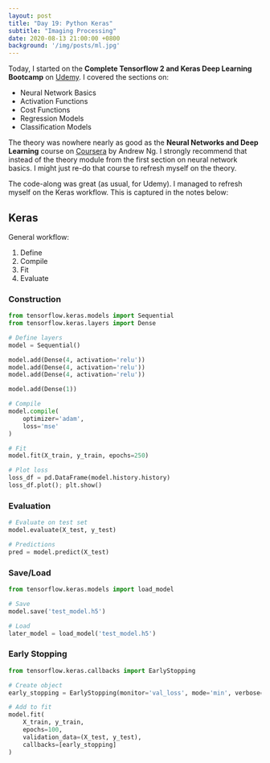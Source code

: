 ```yaml
---
layout: post
title: "Day 19: Python Keras"
subtitle: "Imaging Processing"
date: 2020-08-13 21:00:00 +0800
background: '/img/posts/ml.jpg'
---
```


Today, I started on the **Complete Tensorflow 2 and Keras Deep Learning Bootcamp** on [Udemy](https://www.udemy.com/course/complete-tensorflow-2-and-keras-deep-learning-bootcamp/). I covered the sections on:

* Neural Network Basics
* Activation Functions
* Cost Functions
* Regression Models
* Classification Models

The theory was nowhere nearly as good as the **Neural Networks and Deep Learning** course on [Coursera](https://www.coursera.org/learn/neural-networks-deep-learning?specialization=deep-learning) by Andrew Ng. I strongly recommend that instead of the theory module from the first section on neural network basics. I might just re-do that course to refresh myself on the theory.

The code-along was great (as usual, for Udemy). I managed to refresh myself on the Keras workflow. This is captured in the notes below:

## Keras
General workflow:

1. Define
2. Compile
3. Fit
4. Evaluate

### Construction
```py
from tensorflow.keras.models import Sequential
from tensorflow.keras.layers import Dense

# Define layers
model = Sequential()

model.add(Dense(4, activation='relu'))
model.add(Dense(4, activation='relu'))
model.add(Dense(4, activation='relu'))

model.add(Dense(1))

# Compile
model.compile(
    optimizer='adam',
    loss='mse'
)

# Fit
model.fit(X_train, y_train, epochs=250)

# Plot loss
loss_df = pd.DataFrame(model.history.history)
loss_df.plot(); plt.show()
```

### Evaluation
```py
# Evaluate on test set
model.evaluate(X_test, y_test)

# Predictions
pred = model.predict(X_test)
```

### Save/Load
```py
from tensorflow.keras.models import load_model

# Save
model.save('test_model.h5')

# Load
later_model = load_model('test_model.h5')
```

### Early Stopping

```py
from tensorflow.keras.callbacks import EarlyStopping

# Create object
early_stopping = EarlyStopping(monitor='val_loss', mode='min', verbose=1, patience=20)

# Add to fit
model.fit(
    X_train, y_train,
    epochs=100,
    validation_data=(X_test, y_test),
    callbacks=[early_stopping]
)
```